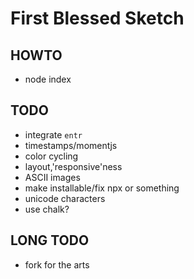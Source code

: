 # First Blessed Sketch

## HOWTO
- node index

## TODO
- integrate `entr`
- timestamps/momentjs
- color cycling
- layout,'responsive'ness
- ASCII images
- make installable/fix npx or something
- unicode characters
- use chalk?

## LONG TODO
- fork for the arts

